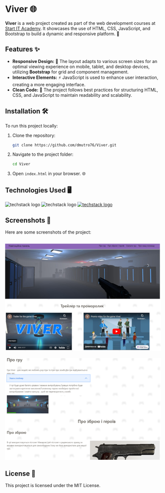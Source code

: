 # Viver 🌐

**Viver** is a web project created as part of the web development courses at [Start IT Academy](https://startit.ua/navchalni-programi?gad_source=1&gclid=Cj0KCQjwyL24BhCtARIsALo0fSAGVysCbq1U5qqJvqJU3_t4YhqZamlno8H_EEcc0gGxbvprZwf-xK4aAsCtEALw_wcB). It showcases the use of HTML, CSS, JavaScript, and Bootstrap to build a dynamic and responsive platform. 🚀

## Features ✨

- **Responsive Design:** 📱 The layout adapts to various screen sizes for an optimal viewing experience on mobile, tablet, and desktop devices, utilizing **Bootstrap** for grid and component management.
- **Interactive Elements:** ⚡ JavaScript is used to enhance user interaction, creating a more engaging interface.
- **Clean Code:** 🧹 The project follows best practices for structuring HTML, CSS, and JavaScript to maintain readability and scalability.

## Installation 🛠️

To run this project locally:

1. Clone the repository:
    ```bash
    git clone https://github.com/dmutro76/Viver.git
    ```

2. Navigate to the project folder:
    ```bash
    cd Viver
    ```

3. Open `index.html` in your browser. 🌐

## Technologies Used 🖥️
![techstack logo](https://readme-components.vercel.app/api?component=logo&logo=html5&fill=ff7900)
![techstack logo](https://readme-components.vercel.app/api?component=logo&logo=css3&fill=023e8a)
[![techstack logo](https://readme-components.vercel.app/api?component=logo&logo=bootstrap)](https://github.com/harish-sethuraman/readme-components)

## Screenshots 📸

Here are some screenshots of the project:

![First screenshot](screenshots/1screenshots.png)
---
![Second screenshot](screenshots/2screenshots.png)

## License 📄

This project is licensed under the MIT License.
